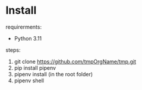 # Install

requirerments:
* Python 3.11

steps:
1. git clone https://github.com/tmpOrgName/tmp.git
2. pip install pipenv
3. pipenv install (in the root folder)
4. pipenv shell
